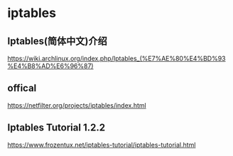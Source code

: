 # iptables

## Iptables(简体中文)介绍

https://wiki.archlinux.org/index.php/Iptables_(%E7%AE%80%E4%BD%93%E4%B8%AD%E6%96%87)  

## offical

https://netfilter.org/projects/iptables/index.html  

## Iptables Tutorial 1.2.2

https://www.frozentux.net/iptables-tutorial/iptables-tutorial.html
